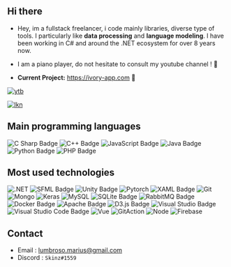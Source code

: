 
## Hi there

* Hey, im a fullstack freelancer, i code mainly libraries, diverse type of tools. I particularly like **data processing** and **language modeling**. I have been working in C# and around the .NET ecosystem for over 8 years now.
* I am a piano player, do not hesitate to consult my youtube channel ! 🎹

* **Current Project:** https://ivory-app.com 🎹

 [![ytb](https://img.shields.io/badge/Youtube-ce4630?labelColor=red&logo=Youtube&style=for-the-badge&logoColor=white)](https://www.youtube.com/c/skinz3)

[![lkn](https://img.shields.io/badge/LinkedIn-0077B5?style=for-the-badge&logo=linkedin&logoColor=white)](https://fr.linkedin.com/in/marius-lumbroso-2bb66621a)
 


## Main programming languages 

![C Sharp Badge](https://img.shields.io/badge/C%20Sharp-239120?logo=csharp&logoColor=fff&style=for-the-badge)
![C++ Badge](https://img.shields.io/badge/C%2B%2B-00599C?logo=cplusplus&logoColor=fff&style=for-the-badge)
![JavaScript Badge](https://img.shields.io/badge/JavaScript-F7DF1E?logo=javascript&logoColor=000&style=for-the-badge)
![Java Badge](https://img.shields.io/badge/Java-007396?logo=java&logoColor=fff&style=for-the-badge)
![Python Badge](https://img.shields.io/badge/Python-3776AB?logo=python&logoColor=fff&style=for-the-badge)
![PHP Badge](https://img.shields.io/badge/PHP-777BB4?logo=php&logoColor=fff&style=for-the-badge)


## Most used technologies

![.NET](	https://img.shields.io/badge/.NET-512BD4?style=for-the-badge&logo=dotnet&logoColor=white)
![SFML Badge](https://img.shields.io/badge/SFML-8CC445?logo=sfml&logoColor=fff&style=for-the-badge)
![Unity Badge](https://img.shields.io/badge/Unity-000?logo=unity&logoColor=fff&style=for-the-badge)
![Pytorch](https://img.shields.io/badge/PyTorch%20-%23EE4C2C.svg?&style=for-the-badge&logo=PyTorch&logoColor=white)
![XAML Badge](https://img.shields.io/badge/XAML-0C54C2?logo=xaml&logoColor=fff&style=for-the-badge)
![Git](https://img.shields.io/badge/git%20-%23F05033.svg?&style=for-the-badge&logo=git&logoColor=white)
![Mongo](https://img.shields.io/badge/MongoDB-%234ea94b.svg?&style=for-the-badge&logo=mongodb&logoColor=white)
![Keras](https://img.shields.io/badge/Keras%20-%23D00000.svg?&style=for-the-badge&logo=Keras&logoColor=white)
![MySQL](https://img.shields.io/badge/mysql-b068a8.svg?style=for-the-badge&logo=mysql&logoColor=white)
![SQLite Badge](https://img.shields.io/badge/SQLite-003B57?logo=sqlite&logoColor=fff&style=for-the-badge)
![RabbitMQ Badge](https://img.shields.io/badge/RabbitMQ-F60?logo=rabbitmq&logoColor=fff&style=for-the-badge)
![Docker Badge](https://img.shields.io/badge/Docker-2496ED?logo=docker&logoColor=fff&style=for-the-badge)
![Apache Badge](https://img.shields.io/badge/Apache-D22128?logo=apache&logoColor=fff&style=for-the-badge)
![D3.js Badge](https://img.shields.io/badge/D3.js-F9A03C?logo=d3dotjs&logoColor=fff&style=for-the-badge)
![Visual Studio Badge](https://img.shields.io/badge/Visual%20Studio-5C2D91?logo=visualstudio&logoColor=fff&style=for-the-badge)
![Visual Studio Code Badge](https://img.shields.io/badge/Visual%20Studio%20Code-007ACC?logo=visualstudiocode&logoColor=fff&style=for-the-badge)
![Vue](https://img.shields.io/badge/Vue%20js-35495E?style=for-the-badge&logo=vuedotjs&logoColor=4FC08D)
![GitAction](https://img.shields.io/badge/GitHub_Actions-2088FF?style=for-the-badge&logo=github-actions&logoColor=white)
![Node](https://img.shields.io/badge/Node%20js-339933?style=for-the-badge&logo=nodedotjs&logoColor=white)
![Firebase](https://img.shields.io/badge/firebase-ffca28?style=for-the-badge&logo=firebase&logoColor=black)


## Contact 

- Email  : <lumbroso.marius@gmail.com>
- Discord : ```Skinz#1559``` 

